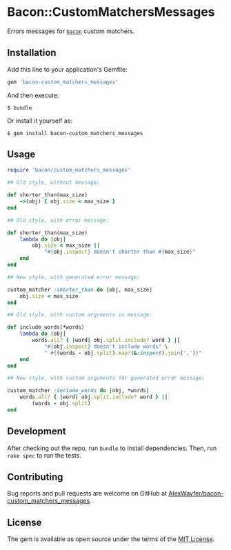 # Bacon::CustomMatchersMessages

Errors messages for [`bacon`](https://github.com/chneukirchen/bacon) custom matchers.

## Installation

Add this line to your application's Gemfile:

```ruby
gem 'bacon-custom_matchers_messages'
```

And then execute:

```
$ bundle
```

Or install it yourself as:

```
$ gem install bacon-custom_matchers_messages
```

## Usage

```ruby
require 'bacon/custom_matchers_messages'

## Old style, without message:

def shorter_than(max_size)
	->(obj) { obj.size < max_size }
end

## Old style, with error message:

def shorter_than(max_size)
	lambda do |obj|
		obj.size < max_size ||
			"#{obj.inspect} doesn't shorter than #{max_size}"
	end
end

## New style, with generated error message:

custom_matcher :shorter_than do |obj, max_size|
	obj.size < max_size
end

## Old style, with custom arguments in message:

def include_words(*words)
	lambda do |obj|
		words.all? { |word| obj.split.include? word } ||
			"#{obj.inspect} doesn't include words" \
			" #{(words - obj.split).map!(&:inspect).join(',')}"
	end
end

## New style, with custom arguments for generated error message:

custom_matcher :include_words do |obj, *words|
	words.all? { |word| obj.split.include? word } ||
		(words - obj.split)
end
```

## Development

After checking out the repo, run `bundle` to install dependencies. Then, run `rake spec` to run the tests.

## Contributing

Bug reports and pull requests are welcome on GitHub at [AlexWayfer/bacon-custom_matchers_messages](https://github.com/AlexWayfer/bacon-custom_matchers_messages).

## License

The gem is available as open source under the terms of the [MIT License](http://opensource.org/licenses/MIT).
